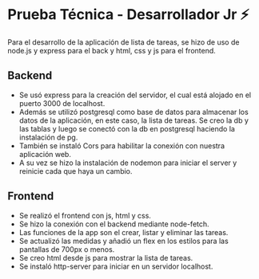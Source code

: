 # Prueba Técnica - Desarrollador Jr ⚡️

Para el desarrollo de la aplicación de lista de tareas, se hizo de uso de node.js y express para el back y html, css y js para el frontend. 

## Backend

- Se usó express para la creación del servidor, el cual está alojado en el puerto 3000 de localhost.
- Además se utilizó postgresql como base de datos para almacenar los datos de la aplicación, en este caso, la lista de tareas. Se creo la db y las tablas y luego se conectó con la db en postgresql haciendo la instalación de pg.
- También se instaló Cors para habilitar la conexión con nuestra aplicación web.
- A su vez se hizo la instalación de nodemon para iniciar el server y reinicie cada que haya un cambio.

## Frontend

- Se realizó el frontend con js, html y css.
- Se hizo la conexión con el backend mediante node-fetch.
- Las funciones de la app son el crear, listar y eliminar las tareas.
- Se actualizó las medidas y añadió un flex en los estilos para las pantallas de 700px o menos.
- Se creo html desde js para mostrar la lista de tareas.
- Se instaló http-server para iniciar en un servidor localhost.

